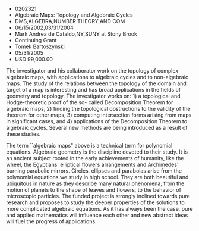 
* 0202321
* Algebraic Maps: Topology and Algebraic Cycles
* DMS,ALGEBRA,NUMBER THEORY,AND COM
* 06/15/2002,03/31/2004
* Mark Andrea de Cataldo,NY,SUNY at Stony Brook
* Continuing Grant
* Tomek Bartoszynski
* 05/31/2005
* USD 99,000.00

The investigator and his collaborator work on the topology of complex algebraic
maps, with applications to algebraic cycles and to non-algebraic maps. The study
of the relations between the topology of the domain and target of a map is
interesting and has broad applications in the fields of geometry and topology.
The investigator works on: 1) a topological and Hodge-theoretic proof of the so-
called Decomposition Theorem for algebraic maps, 2) finding the topological
obstructions to the validity of the theorem for other maps, 3) computing
intersection forms arising from maps in significant cases, and 4) applications
of the Decomposition Theorem to algebraic cycles. Several new methods are being
introduced as a result of these studies.

The term ``algebraic maps" above is a technical term for polynomial equations.
Algebraic geometry is the discipline devoted to their study. It is an ancient
subject rooted in the early achievements of humanity, like the wheel, the
Egyptians' elliptical flowers arrangements and Archimedes' burning parabolic
mirrors. Circles, ellipses and parabolas arise from the polynomial equations we
study in high school. They are both beautiful and ubiquitous in nature as they
describe many natural phenomena, from the motion of planets to the shape of
leaves and flowers, to the behavior of microscopic particles. The funded project
is strongly inclined towards pure research and proposes to study the deeper
properties of the solutions to more complicated algebraic equations. As it has
always been the case, pure and applied mathematics will influence each other and
new abstract ideas will fuel the progress of applications.

